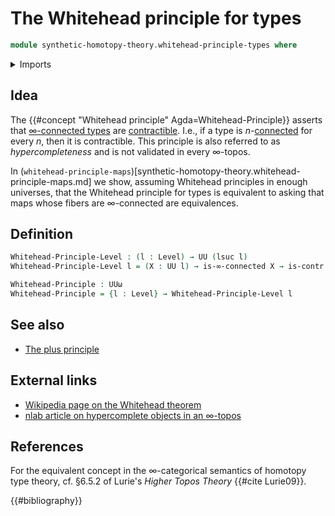 # The Whitehead principle for types

```agda
module synthetic-homotopy-theory.whitehead-principle-types where
```

<details><summary>Imports</summary>

```agda
open import foundation.connected-types
open import foundation.dependent-pair-types
open import foundation.functoriality-truncation
open import foundation.infinity-connected-types
open import foundation.truncation-levels
open import foundation.truncations
open import foundation.universe-levels

open import foundation-core.contractible-types
open import foundation-core.equivalences
open import foundation-core.fibers-of-maps
open import foundation-core.identity-types
open import foundation-core.propositions
```

</details>

## Idea

The {{#concept "Whitehead principle" Agda=Whitehead-Principle}} asserts that
[∞-connected types](foundation.infinity-connected-types.md) are
[contractible](foundation-core.contractible-types.md). I.e., if a type is
$n$-[connected](foundation.connected-types.md) for every $n$, then it is
contractible. This principle is also referred to as _hypercompleteness_ and is
not validated in every ∞-topos.

In
(`whitehead-principle-maps`)[synthetic-homotopy-theory.whitehead-principle-maps.md]
we show, assuming Whitehead principles in enough universes, that the Whitehead
principle for types is equivalent to asking that maps whose fibers are
∞-connected are equivalences.

## Definition

```agda
Whitehead-Principle-Level : (l : Level) → UU (lsuc l)
Whitehead-Principle-Level l = (X : UU l) → is-∞-connected X → is-contr X

Whitehead-Principle : UUω
Whitehead-Principle = {l : Level} → Whitehead-Principle-Level l
```

## See also

- [The plus principle](synthetic-homotopy-theory.plus-principle.md)

## External links

- [Wikipedia page on the Whitehead theorem](https://en.m.wikipedia.org/w/index.php?title=Whitehead_theorem&oldid=1278836995)
- [nlab article on hypercomplete objects in an ∞-topos](https://ncatlab.org/nlab/show/hypercomplete+object)

## References

For the equivalent concept in the ∞-categorical semantics of homotopy type
theory, cf. §6.5.2 of Lurie's _Higher Topos Theory_ {{#cite Lurie09}}.

{{#bibliography}}
